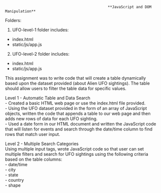                                                    **JavaScript and DOM Manipulation**


Folders:
1.	UFO-level-1 folder includes:
  -	index.html     
  -	static/js/app.js

2.	UFO-level-2 folder includes:        
  -	index.html     
  -	static/js/app.js      
    
This assignment was to write code that will create a table dynamically based upon the dataset provided (about Alien UFO sightings). The table should allow users to filter the table data for specific values.


Level 1 - Automatic Table and Data Search  
     -	Created a basic HTML web page or use the index.html file provided.     
     -	Using the UFO dataset provided in the form of an array of JavaScript objects, written the code that appends a table to our web page and then adds new rows           of data for each UFO sighting.     
     -	Used a date form in our HTML document and written the JavaScript code that will listen for events and search through the date/time column to find rows that         match user input.   

Level 2 - Multiple Search Categories       
Using multiple input tags, wrote JavaScript code so that user can set multiple filters and search for UFO sightings using the following criteria based on the table columns:    
       -	date/time      
       -	city    
       -	state   
       -	country        
       -	shape   

